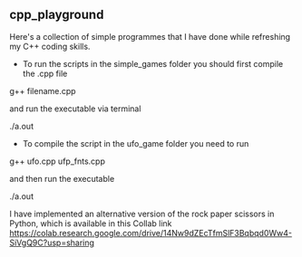 ## cpp_playground

Here's a collection of simple programmes that I have done while refreshing my C++ coding skills.

* To run the scripts in the simple_games folder you should first compile the .cpp file

g++ filename.cpp
  
and run the executable via terminal

./a.out

* To compile the script in the ufo_game folder you need to run

g++ ufo.cpp ufp_fnts.cpp

and then run the executable

./a.out

I have implemented an alternative version of the rock paper scissors in Python, which is available in this Collab link https://colab.research.google.com/drive/14Nw9dZEcTfmSlF3Bqbqd0Ww4-SiVgQ9C?usp=sharing

